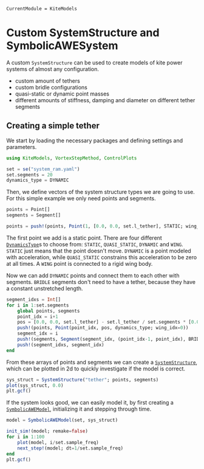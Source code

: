 ```@meta
CurrentModule = KiteModels
```
# Custom SystemStructure and SymbolicAWESystem

A custom `SystemStructure` can be used to create models of kite power systems of almost any configuration.
- custom amount of tethers
- custom bridle configurations
- quasi-static or dynamic point masses
- different amounts of stiffness, damping and diameter on different tether segments

## Creating a simple tether

We start by loading the necessary packages and defining settings and parameters.

```julia
using KiteModels, VortexStepMethod, ControlPlots

set = se("system_ram.yaml")
set.segments = 20
dynamics_type = DYNAMIC
```
Then, we define vectors of the system structure types we are going to use. For this simple example we only need points and segments.
```julia
points = Point[]
segments = Segment[]

points = push!(points, Point(1, [0.0, 0.0, set.l_tether], STATIC; wing_idx=0))
```
The first point we add is a static point. There are four different [`DynamicsType`](@ref)s to choose from: `STATIC`, `QUASI_STATIC`, `DYNAMIC` and `WING`. `STATIC` just means that the point doesn't move. `DYNAMIC` is a point modeled with acceleration, while `QUASI_STATIC` constrains this acceleration to be zero at all times. A `WING` point is connected to a rigid wing body.

Now we can add `DYNAMIC` points and connect them to each other with segments. `BRIDLE` segments don't need to have a tether, because they have a constant unstretched length.
```julia
segment_idxs = Int[]
for i in 1:set.segments
    global points, segments
    point_idx = i+1
    pos = [0.0, 0.0, set.l_tether] - set.l_tether / set.segments * [0.0, 0.0, i]
    push!(points, Point(point_idx, pos, dynamics_type; wing_idx=0))
    segment_idx = i
    push!(segments, Segment(segment_idx, (point_idx-1, point_idx), BRIDLE))
    push!(segment_idxs, segment_idx)
end
```
From these arrays of points and segments we can create a [`SystemStructure`](@ref), which can be plotted in 2d to quickly investigate if the model is correct.
```julia
sys_struct = SystemStructure("tether"; points, segments)
plot(sys_struct, 0.0)
plt.gcf()
```

If the system looks good, we can easily model it, by first creating a [`SymbolicAWEModel`](@ref), initializing it and stepping through time.
```julia
model = SymbolicAWEModel(set, sys_struct)

init_sim!(model; remake=false)
for i in 1:100
    plot(model, i/set.sample_freq)
    next_step!(model; dt=1/set.sample_freq)
end
plt.gcf()
```
